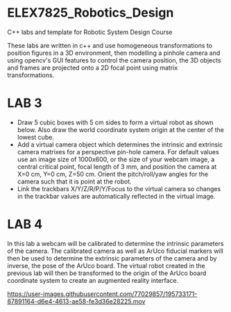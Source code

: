 # ELEX7825_Robotics_Design
C++ labs and template for Robotic System Design Course

These labs are written in c++ and use homogeneous transformations to position figures in a 3D environment, then modelling a pinhole camera and using opencv's GUI features to control the camera position, the 3D objects and frames are projected onto a 2D focal point using matrix transformations.

# LAB 3
- Draw 5 cubic boxes with 5 cm sides to form a virtual robot as shown below. Also draw the world
coordinate system origin at the center of the lowest cube.
- Add a virtual camera object which determines the intrinsic and extrinsic camera matrixes for a
perspective pin-hole camera. For default values use an image size of 1000x600, or the size of your
webcam image, a central critical point, focal length of 3 mm, and position the camera at X=0 cm,
Y=0 cm, Z=50 cm. Orient the pitch/roll/yaw angles for the camera such that it is point at the robot.
- Link the trackbars X/Y/Z/R/P/Y/Focus to the virtual camera so changes in the trackbar values are
automatically reflected in the virtual image.

# LAB 4 
In this lab a webcam will be calibrated to determine the intrinsic parameters of the camera. The
calibrated camera as well as ArUco fiducial markers will then be used to determine the extrinsic
parameters of the camera and by inverse, the pose of the ArUco board. The virtual robot created in the
previous lab will then be transformed to the origin of the ArUco board coordinate system to create an
augmented reality interface.

https://user-images.githubusercontent.com/77029857/195733171-87891164-d6e4-4613-ae58-fe3d36e28225.mov


